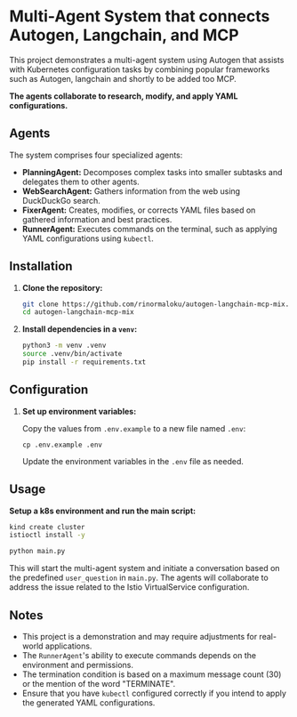 # Multi-Agent System that connects Autogen, Langchain, and MCP

This project demonstrates a multi-agent system using Autogen that assists with Kubernetes configuration tasks by combining
popular frameworks such as Autogen, langchain and shortly to be added too MCP.

**The agents collaborate to research, modify, and apply YAML configurations.**

## Agents

The system comprises four specialized agents:

- **PlanningAgent:** Decomposes complex tasks into smaller subtasks and delegates them to other agents.
- **WebSearchAgent:** Gathers information from the web using DuckDuckGo search.
- **FixerAgent:** Creates, modifies, or corrects YAML files based on gathered information and best practices.
- **RunnerAgent:** Executes commands on the terminal, such as applying YAML configurations using `kubectl`.

## Installation

1. **Clone the repository:**

    ```bash
    git clone https://github.com/rinormaloku/autogen-langchain-mcp-mix.git
    cd autogen-langchain-mcp-mix
    ```

2. **Install dependencies in a `venv`:**

    ```bash
    python3 -m venv .venv
    source .venv/bin/activate
    pip install -r requirements.txt
    ```

## Configuration

1. **Set up environment variables:**

    Copy the values from `.env.example` to a new file named `.env`:

    ```
    cp .env.example .env
    ```

    Update the environment variables in the `.env` file as needed.


## Usage

**Setup a k8s environment and run the main script:**

```bash
kind create cluster
istioctl install -y

python main.py
```

This will start the multi-agent system and initiate a conversation based on the predefined `user_question` in `main.py`. The agents will collaborate to address the issue related to the Istio VirtualService configuration.


## Notes

- This project is a demonstration and may require adjustments for real-world applications.
- The `RunnerAgent`'s ability to execute commands depends on the environment and permissions.
- The termination condition is based on a maximum message count (30) or the mention of the word "TERMINATE".
- Ensure that you have `kubectl` configured correctly if you intend to apply the generated YAML configurations.
